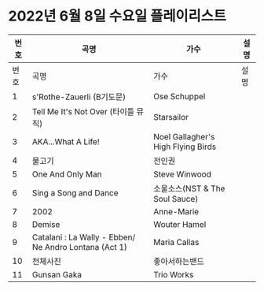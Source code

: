# 2022년 6월 8일 수요일 플레이리스트

| 번호 | 곡명 | 가수 | 설명 |
|------|------|------|------|
| 번호 | 곡명 | 가수 | 설명 |
| 1 | s'Rothe-Zauerli (B기도문) | Ose Schuppel |  |
| 2 | Tell Me It's Not Over (타이틀 뮤직) | Starsailor |  |
| 3 | AKA...What A Life! | Noel Gallagher's High Flying Birds |  |
| 4 | 물고기 | 전인권 |  |
| 5 | One And Only Man | Steve Winwood |  |
| 6 | Sing a Song and Dance | 소울소스(NST & The Soul Sauce) |  |
| 7 | 2002 | Anne-Marie |  |
| 8 | Demise | Wouter Hamel |  |
| 9 | Catalani : La Wally - Ebben/ Ne Andro Lontana (Act 1) | Maria Callas |  |
| 10 | 천체사진 | 좋아서하는밴드 |  |
| 11 | Gunsan Gaka | Trio Works |  |

